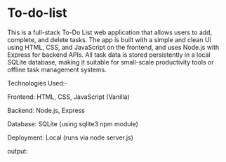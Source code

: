 # To-do-list

This is a full-stack To-Do List web application that allows users to add, complete, and delete tasks. The app is built with a simple and clean UI using HTML, CSS, and JavaScript on the frontend, and uses Node.js with Express for backend APIs. All task data is stored persistently in a local SQLite database, making it suitable for small-scale productivity tools or offline task management systems.

Technologies Used:-

Frontend: HTML, CSS, JavaScript (Vanilla)

Backend: Node.js, Express

Database: SQLite (using sqlite3 npm module)

Deployment: Local (runs via node server.js)

output:


